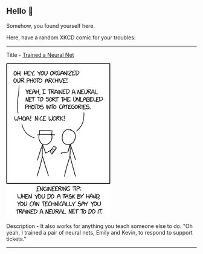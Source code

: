 ## Hello 👀

Somehow, you found yourself here.

Here, have a random XKCD comic for your troubles:

-----------------------------------

Title - [Trained a Neural Net](https://xkcd.com/2173)

![Trained a Neural Net](./random_comic.png)

Description - It also works for anything you teach someone else to do. "Oh yeah, I trained a pair of neural nets, Emily and Kevin, to respond to support tickets."

-----------------------------------